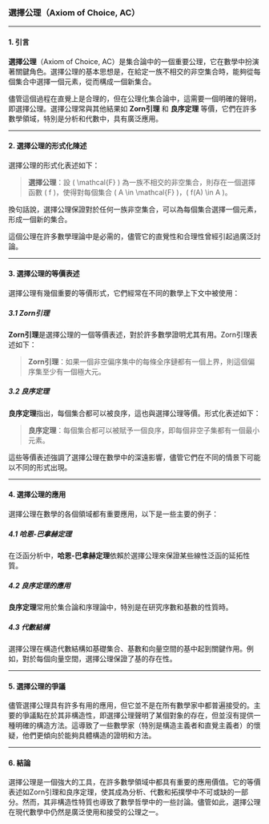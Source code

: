 ### 選擇公理（Axiom of Choice, AC）

---

#### 1. 引言

**選擇公理**（Axiom of Choice, AC）是集合論中的一個重要公理，它在數學中扮演著關鍵角色。選擇公理的基本思想是，在給定一族不相交的非空集合時，能夠從每個集合中選擇一個元素，從而構成一個新集合。

儘管這個過程在直覺上是合理的，但在公理化集合論中，這需要一個明確的聲明，即選擇公理。選擇公理常與其他結果如 **Zorn引理** 和 **良序定理** 等價，它們在許多數學領域，特別是分析和代數中，具有廣泛應用。

---

#### 2. 選擇公理的形式化陳述

選擇公理的形式化表述如下：

> **選擇公理**：設 \( \mathcal{F} \) 為一族不相交的非空集合，則存在一個選擇函數 \( f \)，使得對每個集合 \( A \in \mathcal{F} \)，\( f(A) \in A \)。

換句話說，選擇公理保證對於任何一族非空集合，可以為每個集合選擇一個元素，形成一個新的集合。

這個公理在許多數學理論中是必需的，儘管它的直覺性和合理性曾經引起過廣泛討論。

---

#### 3. 選擇公理的等價表述

選擇公理有幾個重要的等價形式，它們經常在不同的數學上下文中被使用：

##### 3.1 Zorn引理

**Zorn引理**是選擇公理的一個等價表述，對於許多數學證明尤其有用。Zorn引理表述如下：

> **Zorn引理**：如果一個非空偏序集中的每條全序鏈都有一個上界，則這個偏序集至少有一個極大元。

##### 3.2 良序定理

**良序定理**指出，每個集合都可以被良序，這也與選擇公理等價。形式化表述如下：

> **良序定理**：每個集合都可以被賦予一個良序，即每個非空子集都有一個最小元素。

這些等價表述強調了選擇公理在數學中的深遠影響，儘管它們在不同的情景下可能以不同的形式出現。

---

#### 4. 選擇公理的應用

選擇公理在數學的各個領域都有重要應用，以下是一些主要的例子：

##### 4.1 哈恩-巴拿赫定理

在泛函分析中，**哈恩-巴拿赫定理**依賴於選擇公理來保證某些線性泛函的延拓性質。

##### 4.2 良序定理的應用

**良序定理**常用於集合論和序理論中，特別是在研究序數和基數的性質時。

##### 4.3 代數結構

選擇公理在構造代數結構如基礎集合、基數和向量空間的基中起到關鍵作用。例如，對於每個向量空間，選擇公理保證了基的存在性。

---

#### 5. 選擇公理的爭議

儘管選擇公理具有許多有用的應用，但它並不是在所有數學家中都普遍接受的。主要的爭議點在於其非構造性，即選擇公理聲明了某個對象的存在，但並沒有提供一種明確的構造方法。這導致了一些數學家（特別是構造主義者和直覺主義者）的懷疑，他們更傾向於能夠具體構造的證明和方法。

---

#### 6. 結論

選擇公理是一個強大的工具，在許多數學領域中都具有重要的應用價值。它的等價表述如Zorn引理和良序定理，使其成為分析、代數和拓撲學中不可或缺的一部分。然而，其非構造性特質也導致了數學哲學中的一些討論。儘管如此，選擇公理在現代數學中仍然是廣泛使用和接受的公理之一。